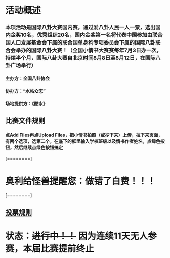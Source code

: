 # 活动概述

### 本项活动是国际八卦大赛国内赛，通过爱八卦人民一人一票，选出国内金奖10名，优秀组织20名，国内金奖第一名将代表中国参加由联合国人口发展基金会下属的联合国单身狗专项委员会下属的国际八卦联合会举办的国际八卦大赛！（全国小情书大赛赛每年7月3日办一次，持续半个月，国际八卦大赛自北京时间8月8日至8月12日，在国际八卦广场举行）

#### 主办方：全国八卦协会

#### 协办方：“水帖众志”

#### 场地提供方：《酷水》

## 比赛文件规则

#### 点Add Files再点Upload Files，把小情书拍照（或抄下来）上传，拉下来页面，有两个选项，选第二个，在底下的框里输入学校班级以及情书作者姓名，点绿色按钮，然后继续点绿色按钮搞定

[========]

# 奥利给怪兽提醒您：做错了白费！！！

[========]

## [投票规则](https://github.com/ds1302zs/codingwater/issues/1)

# 状态：~~进行中！！~~ 因为连续11天无人参赛，本届比赛提前终止
